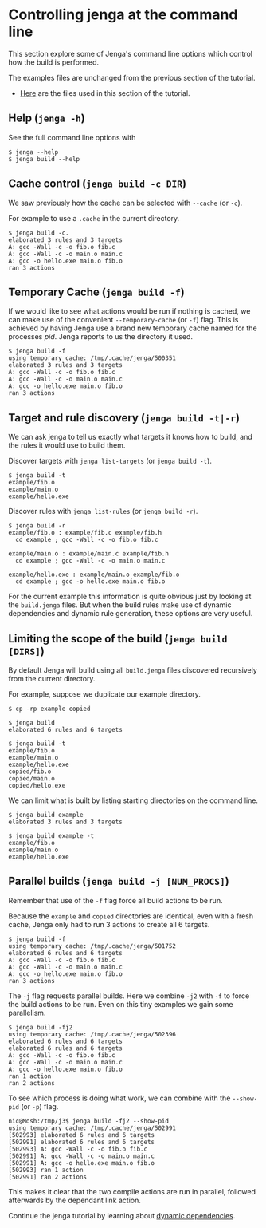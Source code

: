 
# Controlling jenga at the command line

This section explore some of Jenga's command line options which control how the build is performed.

The examples files are unchanged from the previous section of the tutorial.

- [Here](files/03) are the files used in this section of the tutorial.


## Help (`jenga -h`)

See the full command line options with
```
$ jenga --help
$ jenga build --help
```

## Cache control (`jenga build -c DIR`)

We saw previously how the cache can be selected with `--cache` (or `-c`).

For example to use a `.cache` in the current directory.
```
$ jenga build -c.
elaborated 3 rules and 3 targets
A: gcc -Wall -c -o fib.o fib.c
A: gcc -Wall -c -o main.o main.c
A: gcc -o hello.exe main.o fib.o
ran 3 actions
```

## Temporary Cache (`jenga build -f`)

If we would like to see what actions would be run if nothing is cached, we can make use of the
convenient `--temporary-cache` (or `-f`) flag.
This is achieved by having Jenga use a brand new temporary cache named for the processes _pid_.
Jenga reports to us the directory it used.

```
$ jenga build -f
using temporary cache: /tmp/.cache/jenga/500351
elaborated 3 rules and 3 targets
A: gcc -Wall -c -o fib.o fib.c
A: gcc -Wall -c -o main.o main.c
A: gcc -o hello.exe main.o fib.o
ran 3 actions
```

## Target and rule discovery (`jenga build -t|-r`)

We can ask jenga to tell us exactly what targets it knows how to build, and the rules it would use to build them.

Discover targets with `jenga list-targets` (or `jenga build -t`).
```
$ jenga build -t
example/fib.o
example/main.o
example/hello.exe
```

Discover rules with `jenga list-rules` (or `jenga build -r`).
```
$ jenga build -r
example/fib.o : example/fib.c example/fib.h
  cd example ; gcc -Wall -c -o fib.o fib.c

example/main.o : example/main.c example/fib.h
  cd example ; gcc -Wall -c -o main.o main.c

example/hello.exe : example/main.o example/fib.o
  cd example ; gcc -o hello.exe main.o fib.o
```

For the current example this information is quite obvious just by looking at the `build.jenga` files.
But when the build rules make use of dynamic dependencies and dynamic rule generation, these options are very useful.


## Limiting the scope of the build (`jenga build [DIRS]`)

By default Jenga will build using all `build.jenga` files discovered recursively from the current directory.

For example, suppose we duplicate our example directory.
```
$ cp -rp example copied

$ jenga build
elaborated 6 rules and 6 targets

$ jenga build -t
example/fib.o
example/main.o
example/hello.exe
copied/fib.o
copied/main.o
copied/hello.exe
```

We can limit what is built by listing starting directories on the command line.
```
$ jenga build example
elaborated 3 rules and 3 targets

$ jenga build example -t
example/fib.o
example/main.o
example/hello.exe
```

## Parallel builds (`jenga build -j [NUM_PROCS]`)

Remember that use of the `-f` flag force all build actions to be run.

Because the `example` and `copied` directories are identical,
even with a fresh cache, Jenga only had to run 3 actions to create all 6 targets.

```
$ jenga build -f
using temporary cache: /tmp/.cache/jenga/501752
elaborated 6 rules and 6 targets
A: gcc -Wall -c -o fib.o fib.c
A: gcc -Wall -c -o main.o main.c
A: gcc -o hello.exe main.o fib.o
ran 3 actions
```

The `-j` flag requests parallel builds.
Here we combine `-j2` with `-f` to force the build actions to be run.
Even on this tiny examples we gain some parallelism.
```
$ jenga build -fj2
using temporary cache: /tmp/.cache/jenga/502396
elaborated 6 rules and 6 targets
elaborated 6 rules and 6 targets
A: gcc -Wall -c -o fib.o fib.c
A: gcc -Wall -c -o main.o main.c
A: gcc -o hello.exe main.o fib.o
ran 1 action
ran 2 actions
```

To see which process is doing what work, we can combine with the `--show-pid` (or `-p`) flag.
```
nic@Mosh:/tmp/j3$ jenga build -fj2 --show-pid
using temporary cache: /tmp/.cache/jenga/502991
[502993] elaborated 6 rules and 6 targets
[502991] elaborated 6 rules and 6 targets
[502993] A: gcc -Wall -c -o fib.o fib.c
[502991] A: gcc -Wall -c -o main.o main.c
[502991] A: gcc -o hello.exe main.o fib.o
[502993] ran 1 action
[502991] ran 2 actions
```

This makes it clear that the two compile actions are run in parallel, followed afterwards by the dependant link action.


Continue the jenga tutorial by learning about
[dynamic dependencies](05_dynamic_deps.md).
